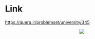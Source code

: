# Link
https://quera.ir/problemset/university/345

<p align="center"><img src="https://user-images.githubusercontent.com/57006850/90964659-cc01e800-e4d7-11ea-8e6b-941c5d879c82.jpg"/></img></p>
